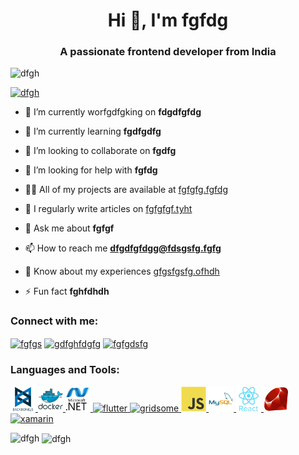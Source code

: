 <h1 align="center">Hi 👋, I'm fgfdg</h1>
<h3 align="center">A passionate frontend developer from India</h3>

<p align="left"> <img src="https://komarev.com/ghpvc/?username=dfgh&label=Profile%20views&color=0e75b6&style=flat" alt="dfgh" /> </p>

<p align="left"> <a href="https://github.com/ryo-ma/github-profile-trophy"><img src="https://github-profile-trophy.vercel.app/?username=dfgh" alt="dfgh" /></a> </p>

- 🔭 I’m currently worfgdfgking on **fdgdfgfdg**

- 🌱 I’m currently learning **fgdfgdfg**

- 👯 I’m looking to collaborate on **fgdfg**

- 🤝 I’m looking for help with **fgfdg**

- 👨‍💻 All of my projects are available at [fgfgfg.fgfdg](fgfgfg.fgfdg)

- 📝 I regularly write articles on [fgfgfgf.tyht](fgfgfgf.tyht)

- 💬 Ask me about **fgfgf**

- 📫 How to reach me **dfgdfgfdgg@fdsgsfg.fgfg**

- 📄 Know about my experiences [gfgsfgsfg.ofhdh](gfgsfgsfg.ofhdh)

- ⚡ Fun fact **fghfdhdh**

<h3 align="left">Connect with me:</h3>
<p align="left">
<a href="https://twitter.com/fgfgs" target="blank"><img align="center" src="https://raw.githubusercontent.com/rahuldkjain/github-profile-readme-generator/master/src/images/icons/Social/twitter.svg" alt="fgfgs" height="30" width="40" /></a>
<a href="https://linkedin.com/in/gdfghfdgfg" target="blank"><img align="center" src="https://raw.githubusercontent.com/rahuldkjain/github-profile-readme-generator/master/src/images/icons/Social/linked-in-alt.svg" alt="gdfghfdgfg" height="30" width="40" /></a>
<a href="https://www.leetcode.com/fgfgdsfg" target="blank"><img align="center" src="https://raw.githubusercontent.com/rahuldkjain/github-profile-readme-generator/master/src/images/icons/Social/leet-code.svg" alt="fgfgdsfg" height="30" width="40" /></a>
</p>

<h3 align="left">Languages and Tools:</h3>
<p align="left"> <a href="https://backbonejs.org" target="_blank" rel="noreferrer"> <img src="https://raw.githubusercontent.com/devicons/devicon/master/icons/backbonejs/backbonejs-original-wordmark.svg" alt="backbonejs" width="40" height="40"/> </a> <a href="https://www.docker.com/" target="_blank" rel="noreferrer"> <img src="https://raw.githubusercontent.com/devicons/devicon/master/icons/docker/docker-original-wordmark.svg" alt="docker" width="40" height="40"/> </a> <a href="https://dotnet.microsoft.com/" target="_blank" rel="noreferrer"> <img src="https://raw.githubusercontent.com/devicons/devicon/master/icons/dot-net/dot-net-original-wordmark.svg" alt="dotnet" width="40" height="40"/> </a> <a href="https://flutter.dev" target="_blank" rel="noreferrer"> <img src="https://www.vectorlogo.zone/logos/flutterio/flutterio-icon.svg" alt="flutter" width="40" height="40"/> </a> <a href="https://gridsome.org/" target="_blank" rel="noreferrer"> <img src="https://www.vectorlogo.zone/logos/gridsome/gridsome-icon.svg" alt="gridsome" width="40" height="40"/> </a> <a href="https://developer.mozilla.org/en-US/docs/Web/JavaScript" target="_blank" rel="noreferrer"> <img src="https://raw.githubusercontent.com/devicons/devicon/master/icons/javascript/javascript-original.svg" alt="javascript" width="40" height="40"/> </a> <a href="https://www.mysql.com/" target="_blank" rel="noreferrer"> <img src="https://raw.githubusercontent.com/devicons/devicon/master/icons/mysql/mysql-original-wordmark.svg" alt="mysql" width="40" height="40"/> </a> <a href="https://reactjs.org/" target="_blank" rel="noreferrer"> <img src="https://raw.githubusercontent.com/devicons/devicon/master/icons/react/react-original-wordmark.svg" alt="react" width="40" height="40"/> </a> <a href="https://www.ruby-lang.org/en/" target="_blank" rel="noreferrer"> <img src="https://raw.githubusercontent.com/devicons/devicon/master/icons/ruby/ruby-original.svg" alt="ruby" width="40" height="40"/> </a> <a href="https://dotnet.microsoft.com/apps/xamarin" target="_blank" rel="noreferrer"> <img src="https://raw.githubusercontent.com/detain/svg-logos/780f25886640cef088af994181646db2f6b1a3f8/svg/xamarin.svg" alt="xamarin" width="40" height="40"/> </a> </p>

<p><img align="left" src="https://github-readme-stats.vercel.app/api/top-langs?username=dfgh&show_icons=true&locale=en&layout=compact" alt="dfgh" /></p>

<p>&nbsp;<img align="center" src="https://github-readme-stats.vercel.app/api?username=dfgh&show_icons=true&locale=en" alt="dfgh" /></p>
